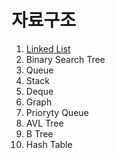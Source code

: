 # 자료구조

  1. [Linked List](https://github.com/Nighthom/Files/tree/main/%EC%9E%90%EB%A3%8C%EA%B5%AC%EC%A1%B0/Linked%20List)
  2. Binary Search Tree
  3. Queue
  4. Stack
  5. Deque
  6. Graph
  7. Prioryty Queue
  8. AVL Tree
  9. B Tree
  10. Hash Table
